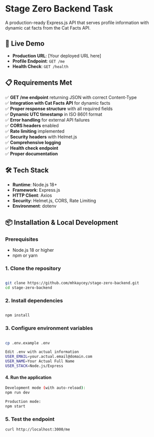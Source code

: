 # Stage Zero Backend Task

A production-ready Express.js API that serves profile information with dynamic cat facts from the Cat Facts API.

## 🚀 Live Demo

- **Production URL**: [Your deployed URL here]
- **Profile Endpoint**: `GET /me`
- **Health Check**: `GET /health`

## 📋 Requirements Met

✅ **GET /me endpoint** returning JSON with correct Content-Type  
✅ **Integration with Cat Facts API** for dynamic facts  
✅ **Proper response structure** with all required fields  
✅ **Dynamic UTC timestamp** in ISO 8601 format  
✅ **Error handling** for external API failures  
✅ **CORS headers** enabled  
✅ **Rate limiting** implemented  
✅ **Security headers** with Helmet.js  
✅ **Comprehensive logging**  
✅ **Health check endpoint**  
✅ **Proper documentation**

## 🛠️ Tech Stack

- **Runtime**: Node.js 18+
- **Framework**: Express.js
- **HTTP Client**: Axios
- **Security**: Helmet.js, CORS, Rate Limiting
- **Environment**: dotenv

## 📦 Installation & Local Development

### Prerequisites

- Node.js 18 or higher
- npm or yarn

### 1. Clone the repository

```bash

git clone https://github.com/mhkaycey/stage-zero-backend.git
cd stage-zero-backend
```

### 2. Install dependencies

```bash

npm install

```

### 3. Configure environment variables

```bash

cp .env.example .env

Edit .env with actual information
USER_EMAIL=your.actual.email@domain.com
USER_NAME=Your Actual Full Name
USER_STACK=Node.js/Express
```

#### 4. Run the application

```bash
Development mode (with auto-reload):
npm run dev

Production mode:
npm start
```

### 5. Test the endpoint

```bash
curl http://localhost:3000/me
```
